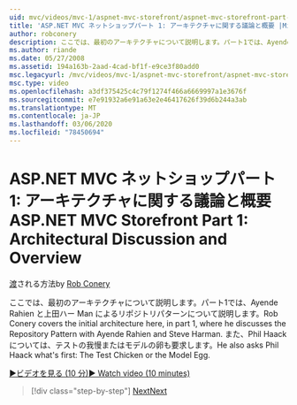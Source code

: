 ```yaml
---
uid: mvc/videos/mvc-1/aspnet-mvc-storefront/aspnet-mvc-storefront-part-1-architectural-discussion-and-overview
title: 'ASP.NET MVC ネットショップパート 1: アーキテクチャに関する議論と概要 |Microsoft Docs'
author: robconery
description: ここでは、最初のアーキテクチャについて説明します。パート1では、Ayende Rahien と上田ハー Man によるリポジトリパターンについて説明します。 また、Phil に
ms.author: riande
ms.date: 05/27/2008
ms.assetid: 194a163b-2aad-4cad-bf1f-e9ce3f80add0
msc.legacyurl: /mvc/videos/mvc-1/aspnet-mvc-storefront/aspnet-mvc-storefront-part-1-architectural-discussion-and-overview
msc.type: video
ms.openlocfilehash: a3df375425c4c79f1274f466a6669997a1e3676f
ms.sourcegitcommit: e7e91932a6e91a63e2e46417626f39d6b244a3ab
ms.translationtype: MT
ms.contentlocale: ja-JP
ms.lasthandoff: 03/06/2020
ms.locfileid: "78450694"
---
```

# <a name="aspnet-mvc-storefront-part-1-architectural-discussion-and-overview"></a><span data-ttu-id="dab53-104">ASP.NET MVC ネットショップパート 1: アーキテクチャに関する議論と概要</span><span class="sxs-lookup"><span data-stu-id="dab53-104">ASP.NET MVC Storefront Part 1: Architectural Discussion and Overview</span></span>

<span data-ttu-id="dab53-105">[渡](https://github.com/robconery)される方法</span><span class="sxs-lookup"><span data-stu-id="dab53-105">by [Rob Conery](https://github.com/robconery)</span></span>

<span data-ttu-id="dab53-106">ここでは、最初のアーキテクチャについて説明します。パート1では、Ayende Rahien と上田ハー Man によるリポジトリパターンについて説明します。</span><span class="sxs-lookup"><span data-stu-id="dab53-106">Rob Conery covers the initial architecture here, in part 1, where he discusses the Repository Pattern with Ayende Rahien and Steve Harman.</span></span> <span data-ttu-id="dab53-107">また、Phil Haack については、テストの我慢またはモデルの卵も要求します。</span><span class="sxs-lookup"><span data-stu-id="dab53-107">He also asks Phil Haack what's first: The Test Chicken or the Model Egg.</span></span>

[<span data-ttu-id="dab53-108">&#9654;ビデオを見る (10 分)</span><span class="sxs-lookup"><span data-stu-id="dab53-108">&#9654; Watch video (10 minutes)</span></span>](https://channel9.msdn.com/Blogs/ASP-NET-Site-Videos/aspnet-mvc-storefront-part-1-architectural-discussion-and-overview)

> [!div class="step-by-step"]
> [<span data-ttu-id="dab53-109">Next</span><span class="sxs-lookup"><span data-stu-id="dab53-109">Next</span></span>](aspnet-mvc-storefront-part-2-the-repository-pattern.md)
